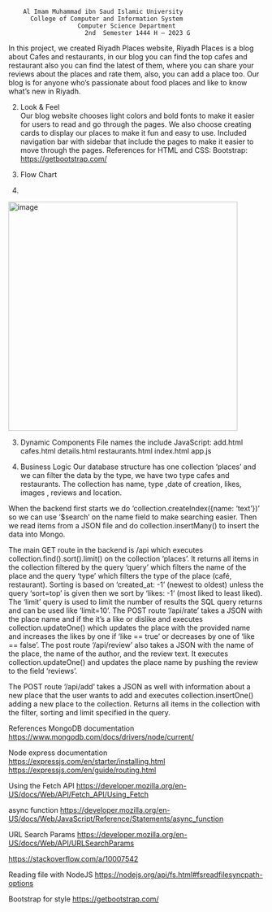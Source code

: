         Al Imam Muhammad ibn Saud Islamic University                          
          College of Computer and Information System
                       Computer Science Department
                         2nd  Semester 1444 H – 2023 G

In this project, we created Riyadh Places website, Riyadh Places is a blog about Cafes and restaurants, in our blog you can find the top cafes and restaurant also you can find the latest of them, where you can share your reviews about the places and rate them, also, you can add a place too. Our blog is for anyone who’s passionate about food places and like to know what’s new in Riyadh.

2. Look & Feel  
Our blog website chooses light colors and bold fonts to make it easier for users to read and go through the pages. We also choose creating cards to display our places to make it fun and easy to use. Included navigation bar with sidebar that include the pages to make it easier to move through the pages.
References for HTML and CSS: 
Bootstrap: https://getbootstrap.com/ 

1. Flow Chart  
2. 
<img width="451" alt="image" src="https://user-images.githubusercontent.com/75739484/218278639-d7f99ef2-fcb8-4c95-9e9a-8e7776e81e3f.png">

3. Dynamic Components 
File names the include JavaScript:
add.html 
cafes.html 
details.html
restaurants.html
index.html
app.js

4. Business Logic 
Our database structure has one collection ‘places’ and we can filter the data by the type, we have two type cafes and restaurants. The collection has name, type ,date of creation, likes, images , reviews and location.

When the backend first starts we do ‘collection.createIndex({name: ‘text’})’  so we can use ‘$search’ on the name field to make searching easier. Then we read items from a JSON file and do collection.insertMany() to insert the data into Mongo.

The main GET route in the backend is /api which executes collection.find().sort().limit() on the collection ‘places’. It returns all items in the collection filtered by the query ‘query’ which filters the name of the place and the query ‘type’ which filters the type of the place (café, restaurant). Sorting is based on ‘created_at: -1’ (newest to oldest) unless the query ‘sort=top’ is given then we sort by ‘likes: -1’ (most liked to least liked). The ‘limit’ query is used to limit the number of results the SQL query returns and can be used like ‘limit=10’.
The POST route ‘/api/rate’ takes a JSON with the place name and if the it’s a like or dislike and executes collection.updateOne() which updates the place with the provided name and increases the likes by one if ‘like == true’  or decreases by one of ‘like == false’.
The post route ‘/api/review’ also takes a JSON with the name of the place, the name of the author, and the review text. It executes collection.updateOne() and updates the place name by pushing the review to the field ‘reviews’.

The POST route ‘/api/add’ takes a JSON as well with information about a new place that the user wants to add and executes collection.insertOne() adding a new place to the collection.
Returns all items in the collection with the filter, sorting and limit specified in the query.


References
MongoDB documentation
https://www.mongodb.com/docs/drivers/node/current/

Node express documentation 
https://expressjs.com/en/starter/installing.html 
https://expressjs.com/en/guide/routing.html 

Using the Fetch API
https://developer.mozilla.org/en-US/docs/Web/API/Fetch_API/Using_Fetch 

async function
https://developer.mozilla.org/en-US/docs/Web/JavaScript/Reference/Statements/async_function

URL Search Params
https://developer.mozilla.org/en-US/docs/Web/API/URLSearchParams

https://stackoverflow.com/a/10007542 

Reading file with NodeJS
https://nodejs.org/api/fs.html#fsreadfilesyncpath-options

Bootstrap for style
https://getbootstrap.com/ 

